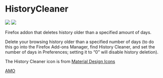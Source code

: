 # HistoryCleaner
[![](https://img.shields.io/amo/v/history-cleaner)](https://addons.mozilla.org/en-US/firefox/addon/history-cleaner/)
[![](https://img.shields.io/chrome-web-store/v/epoabannnmjdknejdggkgjoebomipene)](https://chrome.google.com/webstore/detail/history-cleaner/epoabannnmjdknejdggkgjoebomipene/)

Firefox addon that deletes history older than a specified amount of days.

Delete your browsing history older than a specified number of days (to do this go into the Firefox Add-ons Manager, find History Cleaner, and set the number of days in Preferences; setting it to “0” will disable history deletion).

The History Cleaner icon is from [Material Design Icons](https://materialdesignicons.com/)

[AMO](https://addons.mozilla.org/en-US/firefox/addon/history-cleaner/)
